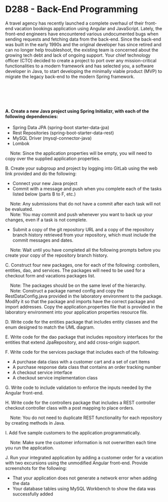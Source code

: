 # D288 - Back-End Programming

A travel agency has recently launched a complete overhaul of their front-end vacation bookings application using Angular and JavaScript. Lately, the front-end engineers have encountered various undocumented bugs when sending requests and fetching data from the back-end. Since the back-end was built in the early 1990s and the original developer has since retired and can no longer help troubleshoot, the existing team is concerned about the growing tech debt and lack of ongoing support. Your chief technology officer (CTO) decided to create a project to port over any mission-critical functionalities to a modern framework and has selected you, a software developer in Java, to start developing the minimally viable product (MVP) to migrate the legacy back-end to the modern Spring framework.

# <br>

#### A. Create a new Java project using Spring Initializr, with each of the following dependencies:
<ul>
  <li> Spring Data JPA (spring-boot starter-data-jpa)
  <li> Rest Repositories (spring-boot-starter-data-rest)
  <li> MySQL Driver (mysql-connector-java)
  <li> Lombok
</ul>

  &nbsp;&nbsp;&nbsp; Note: Since the application properties will be empty, you will need to copy over the supplied application properties.

B. Create your subgroup and project by logging into GitLab using the web link provided and do the following:

<ul>
  <li> Connect your new Java project
  <li> Commit with a message and push when you complete each of the tasks listed below (parts B to F, etc.)
</ul>

  &nbsp;&nbsp;&nbsp; Note: Any submissions that do not have a commit after each task will not be evaluated. <br>
  &nbsp;&nbsp;&nbsp; Note: You may commit and push whenever you want to back up your changes, even if a task is not complete.

<ul>
  <li>Submit a copy of the git repository URL and a copy of the repository branch history retrieved from your repository, which must include the commit messages and dates.
</ul>

  &nbsp;&nbsp;&nbsp; Note: Wait until you have completed all the following prompts before you create your copy of the repository branch history.

C. Construct four new packages, one for each of the following: controllers, entities, dao, and services. The packages will need to be used for a checkout form and vacations packages list.

  &nbsp;&nbsp;&nbsp; Note: The packages should be on the same level of the hierarchy. <br>
  &nbsp;&nbsp;&nbsp; Note: Construct a package named config and copy the RestDataConfig.java provided in the laboratory environment to the package. Modify it so that the package and imports have the correct package and import addresses. Copy the application.properties file that is provided in the laboratory environment into your application properties resource file.
  
D. Write code for the entities package that includes entity classes and the enum designed to match the UML diagram.

E. Write code for the dao package that includes repository interfaces for the entities that extend JpaRepository, and add cross-origin support.

F. Write code for the services package that includes each of the following:

<ul>
  <li> A purchase data class with a customer cart and a set of cart items
  <li> A purchase response data class that contains an order tracking number
  <li> A checkout service interface
  <li> A checkout service implementation class
</ul>

G. Write code to include validation to enforce the inputs needed by the Angular front-end.

H. Write code for the controllers package that includes a REST controller checkout controller class with a post mapping to place orders.

  &nbsp;&nbsp;&nbsp; Note: You do not need to duplicate REST functionality for each repository by creating methods in Java.

I. Add five sample customers to the application programmatically.

  &nbsp;&nbsp;&nbsp; Note: Make sure the customer information is not overwritten each time you run the application.
  
J. Run your integrated application by adding a customer order for a vacation with two excursions using the unmodified Angular front-end. Provide screenshots for the following:

<ul>
 <li> That your application does not generate a network error when adding the data
 <li> Your database tables using MySQL Workbench to show the data was successfully added
</ul>
